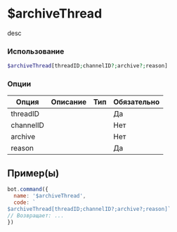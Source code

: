 # $archiveThread
desc
### Использование
```php
$archiveThread[threadID;channelID?;archive?;reason]
```

### Опции

| Опция | Описание | Тип | Обязательно |
|--------|-------------|------|----------|
| threadID |  |  | Да | 
| channelID |  |  | Нет | 
| archive |  |  | Нет |
| reason |  |  | Да |
## Пример(ы)

```javascript
bot.command({
  name: '$archiveThread',
  code: `
$archiveThread[threadID;channelID?;archive?;reason]`
// Возвращает: ...
})
```